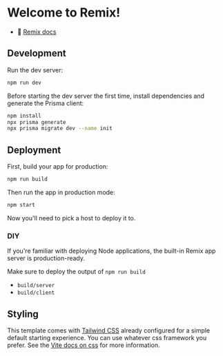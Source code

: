 # Welcome to Remix!

- 📖 [Remix docs](https://remix.run/docs)

## Development

Run the dev server:

```sh
npm run dev
```

Before starting the dev server the first time, install dependencies and generate the Prisma client:

```sh
npm install
npx prisma generate
npx prisma migrate dev --name init
```

## Deployment

First, build your app for production:

```sh
npm run build
```

Then run the app in production mode:

```sh
npm start
```

Now you'll need to pick a host to deploy it to.

### DIY

If you're familiar with deploying Node applications, the built-in Remix app server is production-ready.

Make sure to deploy the output of `npm run build`

- `build/server`
- `build/client`

## Styling

This template comes with [Tailwind CSS](https://tailwindcss.com/) already configured for a simple default starting experience. You can use whatever css framework you prefer. See the [Vite docs on css](https://vitejs.dev/guide/features.html#css) for more information.
